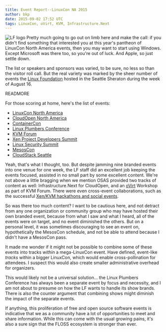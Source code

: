 ```yaml
---
title: Event Report--LinuxCon NA 2015
author: bkp
date: 2015-09-02 17:52 UTC
tags: LinuxCon, oVirt, KVM, Infrastructure.Next
---
```


![LF logo](blog/lfsquare.jpg) Pretty much going to go out on limb here and make the call: if you didn't find something that interested you at this year's pantheon of LinuxCon North America events, then you may want to start using Windows. Except Microsoft was there too, so you're out of luck. And Apple, so just settle down.

The list or speakers and sponsors was varied, to be sure, no less so than the visitor roll call. But the real variety was marked by the sheer number of events the [Linux Foundation](http://linuxfoundation.org) hosted in the Seattle Sheraton during the week of August 16.

READMORE

For those scoring at home, here's the list of events:

* [LinuxCon North America](http://events.linuxfoundation.org/events/linuxcon-north-america)
* [CloudOpen North America](http://events.linuxfoundation.org/events/cloudopen-north-america)
* [ContainerCon](http://events.linuxfoundation.org/events/containercon)
* [Linux Plumbers Conference](http://linuxplumbersconf.org/2015/)
* [KVM Forum](http://events.linuxfoundation.org/events/kvm-forum)
* [Xen Project Developers Summit](http://events.linuxfoundation.org/events/xen-project-developer-summit)
* [Linux Security Summit](http://events.linuxfoundation.org/events/linux-security-summit)
* [MesosCon](http://events.linuxfoundation.org/events/mesoscon)
* [CloudStack Seattle](http://events.linuxfoundation.org/events/cloudstack-seattle)

Yeah, that's what I thought, too.  But despite jamming nine branded events into one venue for one week, the LF staff did an excellent job keeping the events focused, assisted in no small part by some excellent content. We're not above a little bragging when we mention OSAS provided two tracks of content as well: Infrastructure.Next for CloudOpen, and an [oVirt](http://www.ovirt.org) Workshop as part of KVM Forum. There were even cross-event collaborations, such as the successful [Xen/KVM hackathons and social events](http://community.redhat.com/blog/2015/04/two-hypervisors-one-great-collaboration/).

So was there too much content? I want to be cautious here, and not detract from any one organization or community group who may have hosted their own branded event, because from what I saw and what I heard, all of the events were on target, and no event diminished the others. But on a personal level, it was sometimes discouraging to see an event on, hypothetically the MesosCon schedule, and not be able to attend because I didn't have a MesosCon pass.

It made me wonder if it might not be possible to combine some of these events into tracks *within* a mega-LinuxCon event. Have defined, event-like *tracks* within a bigger LinuxCon, which would enable cross-pollination for attendees. I suspect this would also create smaller administrative overhead for organizers.

This would likely not be a universal solution... the Linux Plumbers Conference has always been a separate event by focus and necessity, and I am not about to presume on how the LF wants to handle its show brands. There is also the counter argument that combining shows might diminish the impact of the separate events.

If anything, this proliferation of free and open source software events is indicative that we as a community have a lot of opportunities to meet and share information. While this can come with the usual growing pains, it's also a sure sign that the FLOSS ecosystem is stronger than ever.
